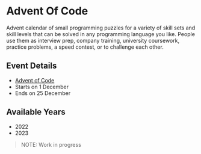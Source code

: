 # Advent Of Code
 Advent calendar of small programming puzzles for a variety of skill sets and skill levels that can be solved in any programming language you like. People use them as interview prep, company training, university coursework, practice problems, a speed contest, or to challenge each other.

## Event Details
- [Advent of Code](https://adventofcode.com/) 
- Starts on 1 December
- Ends on 25 December

## Available Years
- 2022
- 2023

> NOTE: Work in progress
